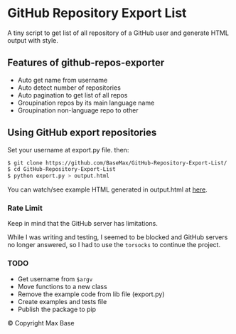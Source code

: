 # GitHub Repository Export List

A tiny script to get list of all repository of a GitHub user and generate HTML output with style.

## Features of github-repos-exporter

- Auto get name from username
- Auto detect number of repositories
- Auto pagination to get list of all repos
- Groupination repos by its main language name
- Groupination non-language repo to other

## Using GitHub export repositories

Set your username at export.py file. then:

```bash
$ git clone https://github.com/BaseMax/GitHub-Repository-Export-List/
$ cd GitHub-Repository-Export-List
$ python export.py > output.html
```

You can watch/see example HTML generated in output.html at [here](https://basemax.github.io/GitHub-Repository-Export-List/output.html).

### Rate Limit

Keep in mind that the GitHub server has limitations.

While I was writing and testing, I seemed to be blocked and GitHub servers no longer answered, so I had to use the `torsocks` to continue the project.

### TODO

- Get username from `$argv`
- Move functions to a new class
- Remove the example code from lib file (export.py)
- Create examples and tests file
- Publish the package to pip

© Copyright Max Base
